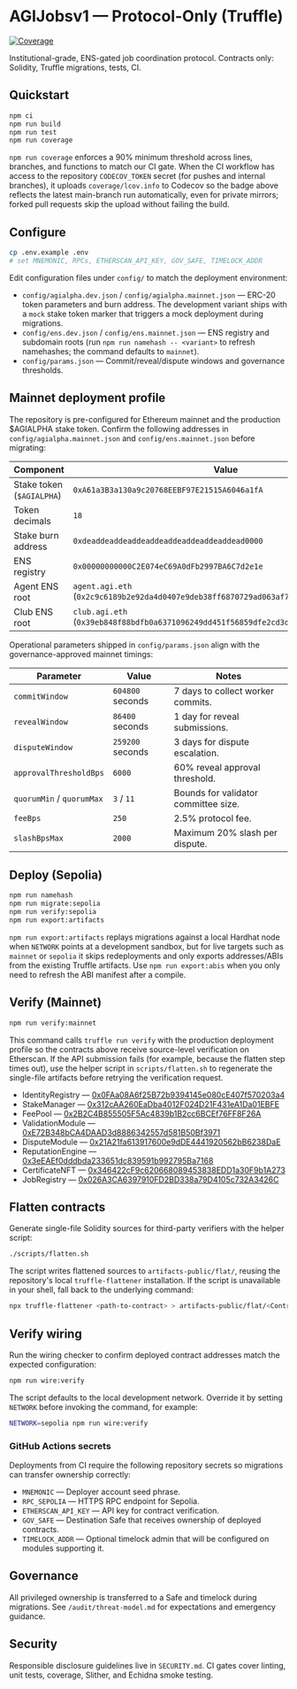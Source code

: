 # AGIJobsv1 — Protocol-Only (Truffle)

[![Coverage](https://codecov.io/gh/agi-protocol/AGIJobsv1/branch/main/graph/badge.svg)](https://codecov.io/gh/agi-protocol/AGIJobsv1)

Institutional-grade, ENS-gated job coordination protocol. Contracts only: Solidity, Truffle migrations, tests, CI.

## Quickstart

```bash
npm ci
npm run build
npm run test
npm run coverage
```

`npm run coverage` enforces a 90% minimum threshold across lines, branches, and functions to match our CI gate. When the CI workflow has access to the repository `CODECOV_TOKEN` secret (for pushes and internal branches), it uploads `coverage/lcov.info` to Codecov so the badge above reflects the latest main-branch run automatically, even for private mirrors; forked pull requests skip the upload without failing the build.

## Configure

```bash
cp .env.example .env
# set MNEMONIC, RPCs, ETHERSCAN_API_KEY, GOV_SAFE, TIMELOCK_ADDR
```

Edit configuration files under `config/` to match the deployment environment:

- `config/agialpha.dev.json` / `config/agialpha.mainnet.json` — ERC-20 token parameters and burn address. The development
  variant ships with a `mock` stake token marker that triggers a mock deployment during migrations.
- `config/ens.dev.json` / `config/ens.mainnet.json` — ENS registry and subdomain roots (run `npm run namehash -- <variant>` to
  refresh namehashes; the command defaults to `mainnet`).
- `config/params.json` — Commit/reveal/dispute windows and governance thresholds.

## Mainnet deployment profile

The repository is pre-configured for Ethereum mainnet and the production $AGIALPHA stake token. Confirm the following addresses
in `config/agialpha.mainnet.json` and `config/ens.mainnet.json` before migrating:

| Component                 | Value                                                                                  |
| ------------------------- | -------------------------------------------------------------------------------------- |
| Stake token (`$AGIALPHA`) | `0xA61a3B3a130a9c20768EEBF97E21515A6046a1fA`                                           |
| Token decimals            | `18`                                                                                   |
| Stake burn address        | `0xdeaddeaddeaddeaddeaddeaddeaddeaddead0000`                                           |
| ENS registry              | `0x00000000000C2E074eC69A0dFb2997BA6C7d2e1e`                                           |
| Agent ENS root            | `agent.agi.eth` (`0x2c9c6189b2e92da4d0407e9deb38ff6870729ad063af7e8576cb7b7898c88e2d`) |
| Club ENS root             | `club.agi.eth` (`0x39eb848f88bdfb0a6371096249dd451f56859dfe2cd3ddeab1e26d5bb68ede16`)  |

Operational parameters shipped in `config/params.json` align with the governance-approved mainnet timings:

| Parameter                 | Value            | Notes                                |
| ------------------------- | ---------------- | ------------------------------------ |
| `commitWindow`            | `604800` seconds | 7 days to collect worker commits.    |
| `revealWindow`            | `86400` seconds  | 1 day for reveal submissions.        |
| `disputeWindow`           | `259200` seconds | 3 days for dispute escalation.       |
| `approvalThresholdBps`    | `6000`           | 60% reveal approval threshold.       |
| `quorumMin` / `quorumMax` | `3` / `11`       | Bounds for validator committee size. |
| `feeBps`                  | `250`            | 2.5% protocol fee.                   |
| `slashBpsMax`             | `2000`           | Maximum 20% slash per dispute.       |

## Deploy (Sepolia)

```bash
npm run namehash
npm run migrate:sepolia
npm run verify:sepolia
npm run export:artifacts
```

`npm run export:artifacts` replays migrations against a local Hardhat node when `NETWORK` points at a development sandbox, but for live targets such as `mainnet` or `sepolia` it skips redeployments and only exports addresses/ABIs from the existing Truffle artifacts. Use `npm run export:abis` when you only need to refresh the ABI manifest after a compile.

## Verify (Mainnet)

```bash
npm run verify:mainnet
```

This command calls `truffle run verify` with the production deployment profile so the contracts above receive source-level verification on Etherscan. If the API submission fails (for example, because the flatten step times out), use the helper script in `scripts/flatten.sh` to regenerate the single-file artifacts before retrying the verification request.

- IdentityRegistry — [0x0FAa08A6f25B72b9394145e080cE407f570203a4](https://etherscan.io/address/0x0FAa08A6f25B72b9394145e080cE407f570203a4#code)
- StakeManager — [0x312cAA260EaDba4012F024D21F431eA1Da01EBFE](https://etherscan.io/address/0x312cAA260EaDba4012F024D21F431eA1Da01EBFE#code)
- FeePool — [0x2B2C4B855505F5Ac4839b1B2cc6BCEf76FF8F26A](https://etherscan.io/address/0x2B2C4B855505F5Ac4839b1B2cc6BCEf76FF8F26A#code)
- ValidationModule — [0xE72B348bCA4DAAD3d8886342557d581B50Bf3971](https://etherscan.io/address/0xE72B348bCA4DAAD3d8886342557d581B50Bf3971#code)
- DisputeModule — [0x21A21fa613917600e9dDE4441920562bB6238DaE](https://etherscan.io/address/0x21A21fa613917600e9dDE4441920562bB6238DaE#code)
- ReputationEngine — [0x3eEAEf0dddbda233651dc839591b992795Ba7168](https://etherscan.io/address/0x3eEAEf0dddbda233651dc839591b992795Ba7168#code)
- CertificateNFT — [0x346422cF9c620668089453838EDD1a30F9b1A273](https://etherscan.io/address/0x346422cF9c620668089453838EDD1a30F9b1A273#code)
- JobRegistry — [0x026A3CA6397910FD2BD338a79D4105c732A3426C](https://etherscan.io/address/0x026A3CA6397910FD2BD338a79D4105c732A3426C#code)

## Flatten contracts

Generate single-file Solidity sources for third-party verifiers with the helper script:

```bash
./scripts/flatten.sh
```

The script writes flattened sources to `artifacts-public/flat/`, reusing the repository's local `truffle-flattener` installation. If the script is unavailable in your shell, fall back to the underlying command:

```bash
npx truffle-flattener <path-to-contract> > artifacts-public/flat/<Contract>.flat.sol
```

## Verify wiring

Run the wiring checker to confirm deployed contract addresses match the expected configuration:

```bash
npm run wire:verify
```

The script defaults to the local development network. Override it by setting `NETWORK` before invoking the command, for example:

```bash
NETWORK=sepolia npm run wire:verify
```

### GitHub Actions secrets

Deployments from CI require the following repository secrets so migrations can transfer ownership correctly:

- `MNEMONIC` — Deployer account seed phrase.
- `RPC_SEPOLIA` — HTTPS RPC endpoint for Sepolia.
- `ETHERSCAN_API_KEY` — API key for contract verification.
- `GOV_SAFE` — Destination Safe that receives ownership of deployed contracts.
- `TIMELOCK_ADDR` — Optional timelock admin that will be configured on modules supporting it.

## Governance

All privileged ownership is transferred to a Safe and timelock during migrations. See `/audit/threat-model.md` for expectations and emergency guidance.

## Security

Responsible disclosure guidelines live in `SECURITY.md`. CI gates cover linting, unit tests, coverage, Slither, and Echidna smoke testing.
